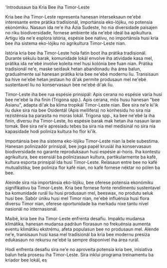 'Introdusaun ba Kria Bee iha Timor-Leste

Kria bee iha Timor-Leste representa hanesan interseksaun ne'ebé interesante entre prátika tradisionál, importánsia eko-lójiku, no potensia ekonómiku. Nasaun ida ne'e iha Ázia Sudeste, ho nia diversidade paisajen no riku biodiversidade, fornese ambiente ida ne'ebé ideál ba apikultura. Artigu ida ne'e esplora istória, espésie bee nativu, no importánsia husi kria bee iha sistema eko-lójiku no agrikultura Timor-Leste nian.

Istória kria bee iha Timor-Leste hola fatin boot iha prátika tradisionál. Durante sékulu barak, komunidade lokál envolve iha atividade kasa mel, prátika ida ne'ebé involve koleita mel husi kolónia bee fuan nian. Prátika tradisionál ne'e, maske seidauk hetan abandonadu iha área balun, gradualmente sai hanesan prátika kria bee ne'ebé modernu liu. Transisaun ba hive ne'ebé hetan jestaun ho di'ak permite produsaun mel ne'ebé sustentavel liu no konservasaun bee ne'ebé di'ak liu.

Timor-Leste iha bee rua espésie prinsipál: Apis cerana no espésie varia husi bee ne'ebé la iha finin (Trigona spp.). Apis cerana, mós husu hanesan "bee Asianu", adapta di'ak ba klima tropikál Timor-Leste nian. Bee sira ne'e ki'ik liu duke sira nia bee Osidentál (Apis mellifera) no konhesidu ho sira nia rezisténsia ba parasita no moras lokál. Trigona spp., ka bee ne'ebé la iha finin, diversu iha Timor-Leste, ho espésie barak mak hetan iha nasaun laran tomak. Bee sira ne'e apresiadu tebes ba sira nia mel medisinál no sira nia kapasidade hodi poliniza kultura ho flor ki'ik.

Importánsia bee iha sistema eko-lójiku Timor-Leste nian la bele subestima. Hanesan polinizadór prinsipál, bee joga papél krusiál iha konservasaun biodiversidade no garante reproduksaun husi espésie ai-horis. Iha kontestu agrikultura, bee esensiál ba polinizasaun kultura, partikularmente ba kafé, kultura esporta prinsipál ida husi Timor-Leste. Relasaun entre bee no kafé mutualístika; bee poliniza flor kafé nian, no kafé fornese néktar no pólen ba bee.

Aleinde sira nia importánsia eko-lójiku, bee oferese potensia ekonómiku signifikativu ba Timor-Leste. Kria bee fornese fonte rendimentu sustentavel ba komunidade rurál liu husi produsaun mel, beeswax, no produtu seluk husi bee. Sabór úniku husi mel Timor nian, ne'ebé influénsia husi flora diversu Timor nian, oferese oportunidade ba merkadu nixe tantu nível nasionál no internasionál.

Maibé, kria bee iha Timor-Leste enfrenta desafiu. Impaktu mudansa klimátika, hanesan mudansa padrãun florasaun no frekuénsia aumenta eventu klimátiku ekstrému, afeta populasun bee no produsaun mel. Alende ne'e, transisaun husi kasa mel tradisionál ba kria bee modernu presiza edukasaun no rekursu ne'ebé la sempre disponivel iha área rurál.

Hodi enfrenta desafiu sira ne'e no aproveita potensia kria bee, inisiativa balun hela prosesu iha Timor-Leste. Sira inklui programa treinamentu ba kriador bee lokál, es